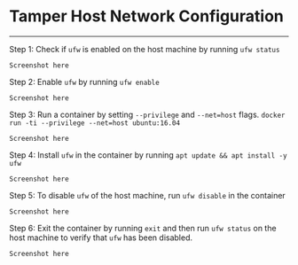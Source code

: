 # Tamper Host Network Configuration

---


Step 1: Check if `ufw` is enabled on the host machine by running `ufw status`

    Screenshot here

Step 2: Enable `ufw` by running `ufw enable`

    Screenshot here
    
Step 3: Run a container by setting `--privilege` and `--net=host` flags. `docker run -ti --privilege --net=host ubuntu:16.04`

    Screenshot here
    
Step 4: Install `ufw` in the container by running `apt update && apt install -y ufw`

    Screenshot here
    
Step 5: To disable `ufw` of the host machine, run `ufw disable` in the container

    Screenshot here
    
Step 6: Exit the container by running `exit` and then run `ufw status` on the host machine to verify that `ufw` has been disabled.
 
    Screenshot here
